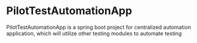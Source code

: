 # PilotTestAutomationApp
PilotTestAutomationApp is a spring boot project for centralized automation application, which will utilize other testing modules to automate testing
